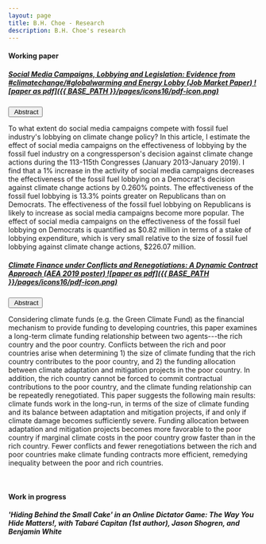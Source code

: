 ```yaml
---
layout: page
title: B.H. Choe - Research
description: B.H. Choe's research
---
```


#### <a name="Working paper"></a>Working paper
##### <a href="https://drive.google.com/file/d/1t2WYfMxuycWrEyXoG_PGYcL6bsCy163A/view?usp=sharing"> Social Media Campaigns, Lobbying and Legislation: Evidence from #climatechange/#globalwarming and Energy Lobby (Job Market Paper) ![paper as pdf]({{ BASE_PATH }}/pages/icons16/pdf-icon.png)</a>


<button onclick="myFunction('Demo1')" class="button">&nbsp;Abstract</button>

<div id="Demo1" class="w3-hide w3-container w3-light-grey">
  <p>To what extent do social media campaigns compete with fossil fuel industry's lobbying on climate change policy? In this article, I estimate the effect of social media campaigns on the effectiveness of lobbying by the fossil fuel industry on a congressperson's decision against climate change actions during the 113-115th Congresses (January 2013-January 2019). I find that a 1% increase in the activity of social media campaigns decreases the effectiveness of the fossil fuel lobbying on a Democrat's decision against climate change actions by 0.260% points. The effectiveness of the fossil fuel lobbying is 13.3% points greater on Republicans than on Democrats. The effectiveness of the fossil fuel lobbying on Republicans is likely to increase as social media campaigns become more popular. The effect of social media campaigns on the effectiveness of the fossil fuel lobbying on Democrats is quantified as $0.82 million in terms of a stake of lobbying expenditure, which is very small relative to the size of fossil fuel lobbying against climate change actions, $226.07 million.</p>
</div>

##### <a href="https://drive.google.com/file/d/1DC7mB4s_yM7ckt_H2K2g_KaO_EFbkQLC/view?usp=sharing"> Climate Finance under Conflicts and Renegotiations: A Dynamic Contract Approach (AEA 2019 poster) ![paper as pdf]({{ BASE_PATH }}/pages/icons16/pdf-icon.png)</a>


<button onclick="myFunction('Demo2')" class="button">&nbsp;Abstract</button>

<div id="Demo2" class="w3-hide w3-container w3-light-grey">
  <p>Considering climate funds (e.g. the Green Climate Fund) as the financial mechanism to provide funding to developing countries, this paper examines a long-term climate funding relationship between two agents---the rich country and the poor country. Conflicts between the rich and poor countries arise when determining 1) the size of climate funding that the rich country contributes to the poor country, and 2) the funding allocation between climate adaptation and mitigation projects in the poor country. In addition, the rich country cannot be forced to commit contractual contributions to the poor country, and the climate funding relationship can be repeatedly renegotiated. This paper suggests the following main results: climate funds work in the long-run, in terms of the size of climate funding and its balance between adaptation and mitigation projects, if and only if climate damage becomes sufficiently severe. Funding allocation between adaptation and mitigation projects becomes more favorable to the poor country if marginal climate costs in the poor country grow faster than in the rich country. Fewer conflicts and fewer renegotiations between the rich and poor countries make climate funding contracts more efficient, remedying inequality between the poor and rich countries.</p>
</div>

<br>

#### <a name="Work in progress"></a>Work in progress

##### <b>'Hiding Behind the Small Cake' in an Online Dictator Game: The Way You Hide Matters!,</b> with Tabaré Capitan (1st author), Jason Shogren, and Benjamin White

<br>


<script>
function myFunction(id) {
  var x = document.getElementById(id);
  if (x.className.indexOf("w3-show") == -1) {
    x.className += " w3-show";
  } else { 
    x.className = x.className.replace(" w3-show", "");
  }
}

var acc = document.getElementsByClassName("button");
var i;
for (i = 0; i < acc.length; i++) {
  acc[i].addEventListener("click", function() {
    this.classList.toggle("active");
    var panel = this.nextElementSibling;
    if (panel.style.maxHeight) {
      panel.style.maxHeight = null;
    } else {
      panel.style.maxHeight = panel.scrollHeight + "px";
    } 
  });
}
</script>

<!-- Note: this is how to write a comment in HTML. Everything in here won't show up on your webpage.-->

<!--
To increase the size of the title, use fewer # in front of the paper title.
To decrease the size of the title, use more #. 
To remove the italics, remove the * before and after the description
To remove the underline from the title, remove the <u> tags (<u> and </u>)
-->
